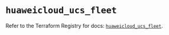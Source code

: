 # `huaweicloud_ucs_fleet`

Refer to the Terraform Registry for docs: [`huaweicloud_ucs_fleet`](https://registry.terraform.io/providers/huaweicloud/huaweicloud/1.71.1/docs/resources/ucs_fleet).
